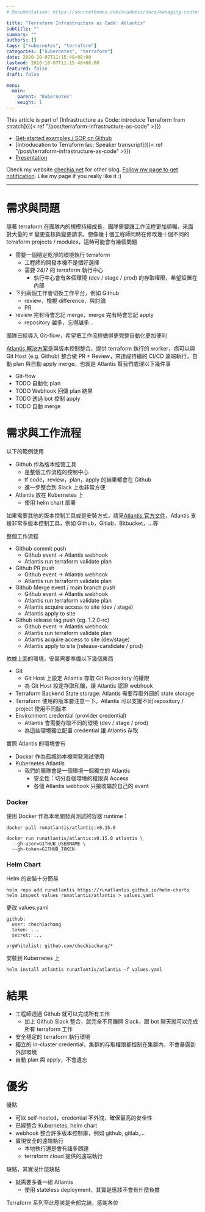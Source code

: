 ```yaml
---
# Documentation: https://sourcethemes.com/academic/docs/managing-content/

title: "Terraform Infrastructure as Code: Atlantis"
subtitle: ""
summary: ""
authors: []
tags: ["kubernetes", "terraform"]
categories: ["kubernetes", "terraform"]
date: 2020-10-07T11:15:48+08:00
lastmod: 2020-10-07T11:15:48+08:00
featured: false
draft: false

menu:
  main:
    parent: "Kubernetes"
    weight: 1
---
```


This article is part of [Infrastructure as Code: introduce Terraform from stratch]({{< ref "/post/terraform-infrastructure-as-code" >}})
- [Get-started examples / SOP on Github](https://github.com/chechiachang/terraform-playground)
- [Introducation to Terraform Iac: Speaker transcript]({{< ref "/post/terraform-infrastructure-as-code" >}})
- [Presentation](https://slides.com/chechiachang/terraform-introduction/edit)

Check my website [chechia.net](https://chechia.net) for other blog. [Follow my page to get notification](https://www.facebook.com/engineer.from.scratch). Like my page if you really like it :)

---

# 需求與問題

隨著 terraform 在團隊內的規模持續成長，團隊需要讓工作流程更加順暢，來面對大量的 tf 變更查核與變更請求。想像幾十個工程師同時在修改幾十個不同的 terraform projects / modules，這時可能會有幾個問題

- 需要一個穩定乾淨的環境執行 terraform
  - 工程師的開發本機不是個好選擇
  - 需要 24/7 的 terraform 執行中心
    - 執行中心會有各個環境 (dev / stage / prod) 的存取權限，希望設置在內部
- 下列兩個工作會切換工作平台，例如 Github
  - review，檢視 difference，與討論
  - PR
- review 完有時會忘記 merge，merge 完有時會忘記 apply
  - repository 越多，忘得越多...

團隊已經導入 Git-flow，希望把工作流程做得更完整自動化更加便利

[Atlantis 解決方案](https://www.runatlantis.io/)是與版本控制整合，提供 terraform 執行的 worker，病可以與 Git Host (e.g. Github) 整合做 PR + Review，來達成持續的 CI/CD 遠端執行，自動 plan 與自動 apply merge。也就是 Atlantis 幫我們處理以下幾件事

- Git-flow
- TODO 自動化 plan
- TODO Webhook 回傳 plan 結果
- TODO 透過 bot 控制 apply
- TODO 自動 merge

# 需求與工作流程

以下的範例使用

- Github 作為版本控管工具
  - 是整個工作流程的控制中心
  - tf code，review，plan，apply 的結果都會在 Github
  - 進一步整合到 Slack 上也非常方便
- Atlantis 放在 Kubernetes 上
  - 使用 helm chart 部署

如果需要其他的版本控制工具或是安裝方式，請見[Atlantis 官方文件](https://www.runatlantis.io/docs/installation-guide.html)，Atlantis 支援非常多版本控制工具，例如 Github，Gitlab，Bitbucket，...等

整個工作流程

- Github commit push
  - Github event -> Atlantis webhook
  - Atlantis run terraform validate plan
- Github PR push
  - Github event -> Atlantis webhook
  - Atlantis run terraform validate plan
- Github Merge event / main branch push
  - Github event -> Atlantis webhook
  - Atlantis run terraform validate plan
  - Atlantis acquire access to site (dev / stage)
  - Atlantis apply to site
- Github release tag push (eg. 1.2.0-rc)
  - Github event -> Atlantis webhook
  - Atlantis run terraform validate plan
  - Atlantis acquire access to site (dev/stage)
  - Atlantis apply to site (release-candidate / prod)

依據上面的環境，安裝需要準備以下幾個東西
- Git
  - Git Host 上設定 Atlantis 存取 Git Repository 的權限
  - 為 Git Host 設定存取私鑰，讓 Atlantis 認證 webhook
- Terraform Backend State storage: Atlantis 需要存取外部的 state storage
- Terraform 使用的版本要注意一下。Atlantis 可以支援不同 repository / project 使用不同版本
- Environment credential (provider credential)
  - Atlantis 會需要存取不同的環境 (dev / stage / prod)
  - 為這些環境獨立配置 credential 讓 Atlantis 存取

實際 Atlantis 的環境會有

- Docker 作為孤城師本機開發測試使用
- Kubernetes Atlantis
  - 我們的團隊會是一個環境一個獨立的 Atlantis
    - 安全性：切分各個環境的權限與 Access
    - 各個 Atlantis webhook 只接收屬於自己的 event

### Docker

使用 Docker 作為本地開發與測試的容器 runtime：

```
docker pull runatlantis/atlantis:v0.15.0

docker run runatlantis/atlantis:v0.15.0 atlantis \
  --gh-user=GITHUB_USERNAME \
  --gh-token=GITHUB_TOKEN
```

### Helm Chart

Helm 的安裝十分簡易
```
helm repo add runatlantis https://runatlantis.github.io/helm-charts
helm inspect values runatlantis/atlantis > values.yaml
```

更改 values.yaml
```
github:
  user: chechiachang
  token: ...
  secret: ...

orgWhitelist: github.com/chechiachang/*
```

安裝到 Kubernetes 上

```
helm install atlantis runatlantis/atlantis -f values.yaml
```

# 結果

- 工程師透過 Github 就可以完成所有工作
  - 加上 Github Slack 整合，就完全不用離開 Slack，跟 bot 聊天就可以完成所有 terraform 工作
- 安全穩定的 terraform 執行環境
- 獨立的 in-cluster credential，集群的存取權限都控制在集群內，不會暴露到外部環境
- 自動 plan 與 apply，不會遺忘

# 優劣

優點

- 可以 self-hosted，credential 不外洩，確保最高的安全性
- 已經整合 Kubernetes, helm chart
- webhook 整合許多版本控制庫，例如 github, gitlab,...
- 實現安全的遠端執行
  - 本地執行還是會有諸多問題
  - terraform cloud 提供的遠端執行

缺點，其實沒什麼缺點

- 就需要多養一組 Atlantis
  - 使用 stateless deployment，其實是應該不會有什麼負擔

Terraform 系列至此應該是全部完結，感謝各位

